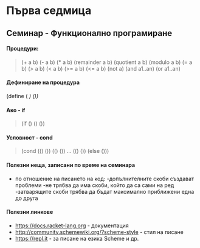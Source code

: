 # Първа седмица 
## Семинар - Функционално програмиране
#### Процедури:
>(+ a b) 
(- a b)
(* a b)
(remainder a b)
(quotient a b)
(modulo a b)
(= a b)
(> a b)
(< a b)
(>= a b)
(<= a b)
(not a)
(and a1..an)
(or a1..an)
#### Дефиниране на процедура
(define (<name> <var>) (<body>))
#### Ако - if
>(if (<condition>)
    (<if-true>)
    (<if-false>))
#### Условност - cond
>(cond ((<condition-1>) (<condition-1-body>))
      ((<condition-2>) (<condition-2-body>))
      ...
      ((<condition-n>) (<condition-n-body>))
      (else (<default-body>)))
#### Полезни неща, записани по време на семинара
* по отношение на писането на код:
-допълнителните скоби създават проблеми
-не трябва да има скоби, който да са сами на ред
-затварящите скоби трябва да бъдат максимално приближени една до друга
#### Полезни линкове
* https://docs.racket-lang.org - документация
* http://community.schemewiki.org/?scheme-style - стил на писане
* https://repl.it - за писане на езика Scheme и др.

